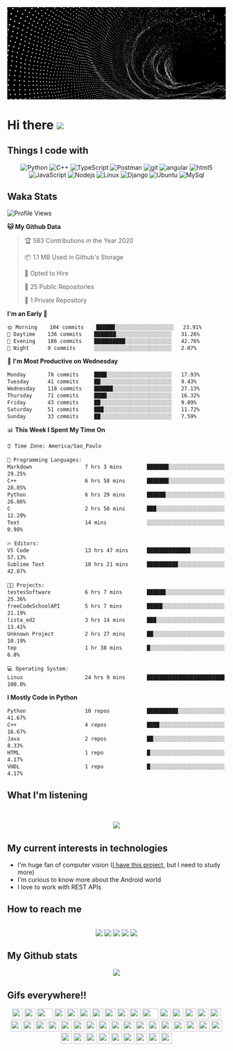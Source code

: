 <div align='center'><img src='nice.gif'></div>

<!--
<p align="center">
  <img 
    src="https://komarev.com/ghpvc/?username=durvalcarvalho" 
    alt="Durval Carvalho"
  />
</p>
-->

# Hi there <img src="https://media.giphy.com/media/hvRJCLFzcasrR4ia7z/giphy.gif" width="25px">

## Things I code with
<p align='center'>
  <img alt="Python" src="https://img.shields.io/badge/-Python-007ACC?style=flat-square&logo=Python&logoColor=white" />
  <img alt="C++" src="https://img.shields.io/badge/-C%2b%2b-007ACC?style=flat-square&logo=c%2b%2b&logoColor=white" />
  <img alt="TypeScript" src="https://img.shields.io/badge/-TypeScript-007ACC?style=flat-square&logo=typescript&logoColor=white" />
  <img alt="Postman" src="https://img.shields.io/badge/-Postman-orange?style=flat-square&logo=postman&logoColor=white" />
  <img alt="git" src="https://img.shields.io/badge/-Git-F05032?style=flat-square&logo=git&logoColor=white" />
  <img alt="angular" src="https://img.shields.io/badge/-Angular-DD0031?style=flat-square&logo=angular&logoColor=white" />
  <img alt="html5" src="https://img.shields.io/badge/-HTML5-E34F26?style=flat-square&logo=html5&logoColor=white" />
  <img alt="JavaScript" src="https://img.shields.io/badge/-JavaScript-F7B93E?style=flat-square&logo=JavaScript&logoColor=white" />
  <img alt="Nodejs" src="https://img.shields.io/badge/-Nodejs-43853d?style=flat-square&logo=Node.js&logoColor=white" />
  <img alt="Linux" src="https://img.shields.io/badge/-Linux-fff?&logo=linux&logoColor=000" />
  <img alt="Django" src="https://img.shields.io/badge/-django-fff?&logo=django&logoColor=green" />
  <img alt="Ubuntu" src="https://img.shields.io/badge/-ubuntu-fff?&logo=ubuntu&logoColor=orange" />
  <img alt="MySql" src="https://img.shields.io/badge/-MySQL-fff?&logo=mysql&logoColor=orange" />
</p>

## Waka Stats

<!--START_SECTION:waka-->
![Profile Views](http://img.shields.io/badge/Profile%20Views-65-blue)

**🐱 My Github Data** 

> 🏆 583 Contributions in the Year 2020
 > 
> 📦 1.1 MB Used in Github's Storage 
 > 
> 💼 Opted to Hire
 > 
> 📜 25 Public Repositories
 > 
> 🔑 1 Private Repository 
 > 
**I'm an Early 🐤** 

```text
🌞 Morning    104 commits    ██████░░░░░░░░░░░░░░░░░░░   23.91% 
🌆 Daytime    136 commits    ███████░░░░░░░░░░░░░░░░░░   31.26% 
🌃 Evening    186 commits    ██████████░░░░░░░░░░░░░░░   42.76% 
🌙 Night      9 commits      ░░░░░░░░░░░░░░░░░░░░░░░░░   2.07%

```
📅 **I'm Most Productive on Wednesday** 

```text
Monday       78 commits     ████░░░░░░░░░░░░░░░░░░░░░   17.93% 
Tuesday      41 commits     ██░░░░░░░░░░░░░░░░░░░░░░░   9.43% 
Wednesday    118 commits    ██████░░░░░░░░░░░░░░░░░░░   27.13% 
Thursday     71 commits     ████░░░░░░░░░░░░░░░░░░░░░   16.32% 
Friday       43 commits     ██░░░░░░░░░░░░░░░░░░░░░░░   9.89% 
Saturday     51 commits     ███░░░░░░░░░░░░░░░░░░░░░░   11.72% 
Sunday       33 commits     ██░░░░░░░░░░░░░░░░░░░░░░░   7.59%

```


📊 **This Week I Spent My Time On** 

```text
⌚︎ Time Zone: America/Sao_Paulo

💬 Programming Languages: 
Markdown                 7 hrs 3 mins        ███████░░░░░░░░░░░░░░░░░░   29.25% 
C++                      6 hrs 58 mins       ███████░░░░░░░░░░░░░░░░░░   28.85% 
Python                   6 hrs 29 mins       ██████░░░░░░░░░░░░░░░░░░░   26.86% 
C                        2 hrs 58 mins       ███░░░░░░░░░░░░░░░░░░░░░░   12.29% 
Text                     14 mins             ░░░░░░░░░░░░░░░░░░░░░░░░░   0.98%

🔥 Editors: 
VS Code                  13 hrs 47 mins      ██████████████░░░░░░░░░░░   57.13% 
Sublime Text             10 hrs 21 mins      ██████████░░░░░░░░░░░░░░░   42.87%

🐱‍💻 Projects: 
testesSoftware           6 hrs 7 mins        ██████░░░░░░░░░░░░░░░░░░░   25.36% 
freeCodeSchoolAPI        5 hrs 7 mins        █████░░░░░░░░░░░░░░░░░░░░   21.19% 
lista_ed2                3 hrs 14 mins       ███░░░░░░░░░░░░░░░░░░░░░░   13.41% 
Unknown Project          2 hrs 27 mins       ██░░░░░░░░░░░░░░░░░░░░░░░   10.19% 
tep                      1 hr 38 mins        █░░░░░░░░░░░░░░░░░░░░░░░░   6.8%

💻 Operating System: 
Linux                    24 hrs 9 mins       █████████████████████████   100.0%

```

**I Mostly Code in Python** 

```text
Python                   10 repos            ██████████░░░░░░░░░░░░░░░   41.67% 
C++                      4 repos             ████░░░░░░░░░░░░░░░░░░░░░   16.67% 
Java                     2 repos             ██░░░░░░░░░░░░░░░░░░░░░░░   8.33% 
HTML                     1 repo              █░░░░░░░░░░░░░░░░░░░░░░░░   4.17% 
VHDL                     1 repo              █░░░░░░░░░░░░░░░░░░░░░░░░   4.17%

```



<!--END_SECTION:waka-->

## What I'm listening

<br>
<p align='center'>
  <img src='https://spotify-github-profile.vercel.app/api/view?uid=12150218960&cover_image=true'>
<p>

## My current interests in technologies

- I'm huge fan of computer vision ([I have this project](https://github.com/durvalcarvalho/contador_moedas), but I need to study more)
- I'm curious to know more about the Android world
- I love to work with REST APIs

## How to reach me
<br>
<div align='center'>
  <a target='_blank' src='https://twitter.com/durvaall'><img src='https://img.shields.io/badge/-@durvaall-blue?style=flat-square&logo=twitter&logoColor=white'></a>
  <a target='_blank' src='https://www.linkedin.com/in/durvalcsouza/'><img src='https://img.shields.io/badge/-Linkedin-blue?style=flat-square&logo=Linkedin&logoColor=white'></a>
  <a target='_blank' src='mailto:dudurval2@gmail.com'><img src='https://img.shields.io/badge/-dudurval2@gmail.com-c14438?style=flat-square&logo=Gmail&logoColor=white'></a>
  <a target='_blank' src='https://www.linkedin.com/in/durvalcsouza/'><img src='https://img.shields.io/badge/-telegram-blue?style=flat-square&logo=Telegram&logoColor=white'></a>
  <a target='_blank' src='https://open.spotify.com/user/12150218960'><img src='https://img.shields.io/badge/-Spotify-green?style=flat-square&logo=Spotify&logoColor=white'></a>
</div>

## My Github stats

<p align="center">
  <img src='https://github-readme-stats.vercel.app/api?username=durvalcarvalho&show_icons=true&theme=tokyonight'>
</p>


## Gifs everywhere!!
<p align="center">
    <img src="https://cultofthepartyparrot.com/parrots/hd/githubparrot.gif" width="25" height="25"/>
    <img src="https://cultofthepartyparrot.com/flags/hd/iranparrot.gif" width="25" height="25"/>
    <img src="https://cultofthepartyparrot.com/parrots/asyncparrot.gif" width="36" height="25"/>
    <img src="https://cultofthepartyparrot.com/parrots/exceptionallyfastparrot.gif" width="25" height="25"/>
    <img src="https://cultofthepartyparrot.com/parrots/hd/60fpsparrot.gif" width="25" height="25"/>
    <img src="https://cultofthepartyparrot.com/parrots/hd/jumpingparrot.gif" width="25" height="25"/>
    <img src="https://cultofthepartyparrot.com/parrots/hd/opensourceparrot.gif" width="25" height="25"/>
    <img src="https://cultofthepartyparrot.com/parrots/hd/dealwithitnowparrot.gif" width="25" height="25"/>
    <img src="https://cultofthepartyparrot.com/parrots/hd/hypnoparrotlight.gif" width="25" height="25"/>
    <img src="https://cultofthepartyparrot.com/parrots/databaseparrot.gif" width="25" height="25"/>
    <img src="https://cultofthepartyparrot.com/parrots/fixparrot.gif" width="36" height="25"/>
    <img src="https://cultofthepartyparrot.com/parrots/hd/laptop_parrot.gif" width="25" height="25"/>
    <img src="https://cultofthepartyparrot.com/parrots/hd/spinningparrot.gif" width="25" height="25"/>
    <img src="https://cultofthepartyparrot.com/parrots/hd/levitationparrot.gif" width="25" height="25"/>
    <img src="https://cultofthepartyparrot.com/parrots/hd/meldparrot.gif" width="25" height="25"/>
    <img src="https://cultofthepartyparrot.com/parrots/slomoparrot.gif" width="25" height="25"/>
    <img src="https://cultofthepartyparrot.com/parrots/hd/moonwalkingparrot.gif" width="25" height="25"/>
    <img src="https://cultofthepartyparrot.com/parrots/hd/stableparrot.gif" width="25" height="25"/>
    <img src="https://cultofthepartyparrot.com/parrots/hd/scienceparrot.gif" width="25" height="25"/>
    <img src="https://cultofthepartyparrot.com/parrots/hd/pirateparrot.gif" width="25" height="25"/>
    <img src="https://cultofthepartyparrot.com/parrots/hd/footballparrot.gif" width="25" height="25"/>
    <img src="https://cultofthepartyparrot.com/parrots/hd/illuminatiparrot.gif" width="25" height="25"/>
    <img src="https://cultofthepartyparrot.com/parrots/hd/hypnoparrotdark.gif" width="25" height="25"/>
    <img src="https://cultofthepartyparrot.com/parrots/hd/mustacheparrot.gif" width="25" height="25"/>
    <img src="https://emojis.slackmojis.com/emojis/images/1578512858/7452/danceydoge.gif?1578512858" width="25" height="25"/> 
    <img src="https://emojis.slackmojis.com/emojis/images/1531849353/4244/blob-octopus.gif?1531849353" width="25" height="25"/> 
    <img src="https://emojis.slackmojis.com/emojis/images/1460579133/354/doom_look.gif" width="25" height="25"/>
    <img src="https://emojis.slackmojis.com/emojis/images/1598364417/10264/partykeanu.gif" width="25" height="25"/> 
    <img src="https://emojis.slackmojis.com/emojis/images/1450319445/43/mario.gif" width="25" height="25"/> 
    <img src="https://emojis.slackmojis.com/emojis/images/1450372448/149/sonic.gif" width="25" height="25"/> 
    <img src="https://emojis.slackmojis.com/emojis/images/1471045836/777/bug.gif" width="25" height="25"/> 
    <img src="https://emojis.slackmojis.com/emojis/images/1471045839/793/computerrage.gif" width="25" height="25"/> 
    <img src="https://emojis.slackmojis.com/emojis/images/1471045863/884/ninja.gif" width="25" height="25"/> 
    <img src="https://emojis.slackmojis.com/emojis/images/1500426137/2648/allo-tongue.gif" width="25" height="25"/> 
    <img src="https://emojis.slackmojis.com/emojis/images/1450458551/184/nyancat_big.gif" width="25" height="25"/> 
    <img src="https://emojis.slackmojis.com/emojis/images/1487860751/1784/sickred-mario.gif" width="25" height="25"/> 
    <img src="https://emojis.slackmojis.com/emojis/images/1487860517/1783/sickyellow-mario.gif" width="25" height="25"/> 
    <img src="https://emojis.slackmojis.com/emojis/images/1487860475/1782/sickblue-mario.gif" width="25" height="25"/> 
    <img src="https://emojis.slackmojis.com/emojis/images/1450785773/250/mega.gif" width="25" height="25"/> 
    <img src="https://emojis.slackmojis.com/emojis/images/1450319445/45/goomba.gif" width="25" height="25"/> 
    <img src="https://emojis.slackmojis.com/emojis/images/1490884029/1971/coin.gif" width="25" height="25"/> 
    <img src="https://emojis.slackmojis.com/emojis/images/1460579188/357/doom_lost_soul.gif" width="25" height="25"/> 
</p>

